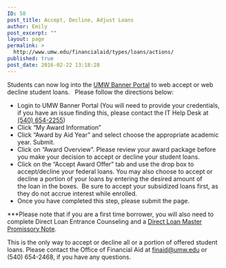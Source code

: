 ```yaml
---
ID: 58
post_title: Accept, Decline, Adjust Loans
author: Emily
post_excerpt: ""
layout: page
permalink: >
  http://www.umw.edu/financialaid/types/loans/actions/
published: true
post_date: 2016-02-22 13:18:28
---
```

Students can now log into the <a href="https://technology.umw.edu/logins/umw-login-id-and-password/it-system-logins/">UMW Banner Portal</a> to web accept or web decline student loans.   Please follow the directions below:
<ul>
 	<li>Login to UMW Banner Portal (You will need to provide your credentials, if you have an issue finding this, please contact the IT Help Desk at <a href="tel:%28540%29%20654-2255">(540) 654-2255</a>)</li>
 	<li>Click “My Award Information”</li>
 	<li>Click “Award by Aid Year” and select choose the appropriate academic year. Submit.</li>
 	<li>Click on “Award Overview”. Please review your award package before you make your decision to accept or decline your student loans.</li>
 	<li>Click on the “Accept Award Offer” tab and use the drop box to accept/decline your federal loans. You may also choose to accept or decline a portion of your loans by entering the desired amount of the loan in the boxes.  Be sure to accept your subsidized loans first, as they do not accrue interest while enrolled.</li>
 	<li>Once you have completed this step, please submit the page.</li>
</ul>
***Please note that if you are a first time borrower, you will also need to complete Direct Loan Entrance Counseling and a <a href="http://studentloans.gov">Direct Loan Master Promissory Note</a>.

This is the only way to accept or decline all or a portion of offered student loans. Please contact the Office of Financial Aid at <a href="mailto:finaid@umw.edu">finaid@umw.edu</a> or (540) 654-2468, if you have any questions.